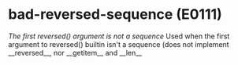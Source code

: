 # bad-reversed-sequence (E0111)
*The first reversed() argument is not a sequence* Used when the first
argument to reversed() builtin isn\'t a sequence (does not implement
\_\_reversed\_\_, nor \_\_getitem\_\_ and \_\_len\_\_

